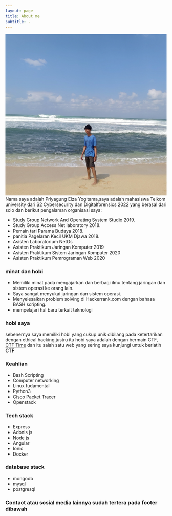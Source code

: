 ```yaml
---
layout: page
title: About me
subtitle: - 
---
```

![](/img/20220819_095530-pantai.jpg)
Nama saya adalah Priyagung Elza Yogitama,saya adalah mahasiswa Telkom university dari S2 Cybersecurity dan Digitalforensics 2022 yang berasal dari solo dan berikut pengalaman organisasi saya:

- Study Group Network And Operating System Studio 2019.
- Study Group Access Net laboratory 2018.
- Pemain tari Parama Budaya 2018.
- panitia Pagelaran Kecil UKM Djawa 2018.
- Asisten Laboratorium NetOs
- Asisten Praktikum Jaringan Komputer 2019
- Asisten Praktikum Sistem Jaringan Komputer 2020
- Asisten Praktikum Pemrograman Web 2020

### minat dan hobi
- Memiliki minat pada mengajarkan dan berbagi ilmu tentang jaringan dan sistem operasi ke orang lain.
- Saya sangat menyukai jaringan dan sistem operasi.
- Menyelesaikan problem solving di Hackerrank.com dengan bahasa BASH scripting.
- mempelajari hal baru terkait teknologi

### hobi saya

sebenernya saya memiliki hobi yang cukup unik dibilang pada ketertarikan dengan ethical hacking,justru itu hobi saya adalah dengan bermain CTF, [CTF Time](https://ctftime.org) dan itu salah satu web yang sering saya kunjungi untuk berlatih **CTF**

### Keahlian
- Bash Scripting
- Computer networking
- Linux fudamental
- Python3 
- Cisco Packet Tracer
- Openstack

### Tech stack
- Express
- Adonis js
- Node js
- Angular
- Ionic
- Docker


### database stack
- mongodb
- mysql
- postgresql

### Contact atau sosial media lainnya sudah tertera pada footer dibawah

